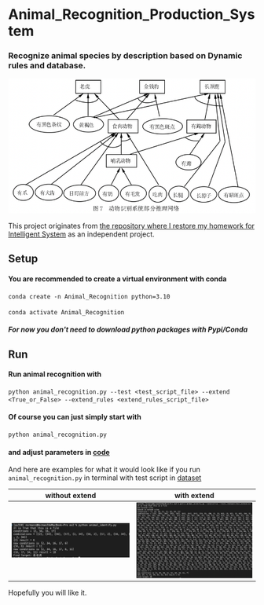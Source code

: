 # Animal_Recognition_Production_System

### Recognize animal species by description based on Dynamic rules and database.

![](./readme_data/description_demo.png)

This project originates from [the repository where I restore my homework for Intelligent System](https://github.com/DuNGEOnmassster/Intelligent_System_homework.git) as an independent project.

## Setup

#### You are recommended to create a virtual environment with conda

```shell script
conda create -n Animal_Recognition python=3.10

conda activate Animal_Recognition
```

##### For now you don't need to download python packages with Pypi/Conda

## Run

#### Run animal recognition with

```shell script
python animal_recognition.py --test <test_script_file> --extend <True_or_False> --extend_rules <extend_rules_script_file>
```

#### Of course you can just simply start with

```shell script
python animal_recognition.py
```

#### and adjust parameters in [code](./animal_recognition.py)

And here are examples for what it would look like if you run `animal_recognition.py` in terminal with test script in [dataset](./dataset/)

without extend          |  with extend
:-------------------------:|:-------------------------:
![](./readme_data/prob1.png)  |  ![](./readme_data/prob2.png)

Hopefully you will like it.


